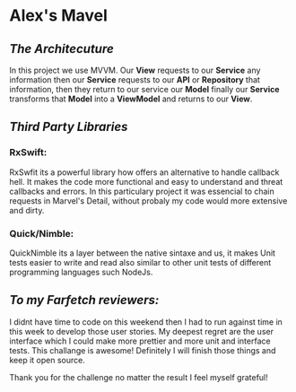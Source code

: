 
# **Alex's Mavel**

## *The Architecuture*

In this project we use MVVM. Our **View** requests to our **Service** any information then our **Service** requests to our **API** or **Repository** that information, then they return to our service our **Model** 
finally our **Service** transforms that **Model**  into a **ViewModel** and returns to our **View**.

## *Third Party Libraries*

### RxSwift:
    
RxSwfit its a powerful library how offers an alternative to handle callback hell. It makes the code more functional and easy to understand and threat callbacks and errors. In this particulary project it was essencial to chain requests  in Marvel's Detail, without probaly my code would more extensive and dirty.

### Quick/Nimble:

QuickNimble its a layer between the native sintaxe and us, it makes Unit tests easier to write and read also similar to other unit tests of different programming languages such NodeJs. 


## *To my Farfetch reviewers:*

I didnt have time to code on this weekend then I had to run against time in this week to develop those user stories. My deepest regret are the user interface which I could make more prettier and more unit and interface tests. This challange is awesome! Definitely I will finish those things and keep it open source.  

Thank you for the challenge no matter the result I feel myself grateful!

